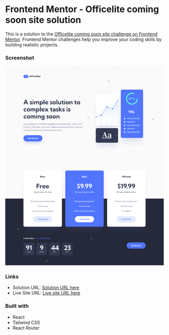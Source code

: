 # Frontend Mentor - Officelite coming soon site solution

This is a solution to the [Officelite coming soon site challenge on Frontend Mentor](https://www.frontendmentor.io/challenges/officelite-coming-soon-site-M4DIPNz8g). Frontend Mentor challenges help you improve your coding skills by building realistic projects.

### Screenshot

![](./public/Screenshot.png)

### Links

- Solution URL: [Solution URL here](https://github.com/NDK1195/officelite-coming-soon-site)
- Live Site URL: [Live site URL here](https://officelite-coming-soon-site-bice.vercel.app/)

### Built with

- React
- Tailwind CSS
- React Router
